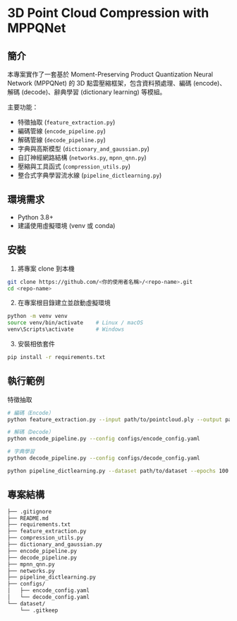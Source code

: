 # 3D Point Cloud Compression with MPPQNet

## 簡介

本專案實作了一套基於 Moment-Preserving Product Quantization Neural Network (MPPQNet) 的 3D 點雲壓縮框架，包含資料預處理、編碼 (encode)、解碼 (decode)、辭典學習 (dictionary learning) 等模組。

主要功能：
- 特徵抽取 (`feature_extraction.py`)
- 編碼管線 (`encode_pipeline.py`)
- 解碼管線 (`decode_pipeline.py`)
- 字典與高斯模型 (`dictionary_and_gaussian.py`)
- 自訂神經網路結構 (`networks.py`, `mpnn_qnn.py`)
- 壓縮與工具函式 (`compression_utils.py`)
- 整合式字典學習流水線 (`pipeline_dictlearning.py`)

## 環境需求

- Python 3.8+
- 建議使用虛擬環境 (venv 或 conda)

## 安裝

1. 將專案 clone 到本機  

```bash
git clone https://github.com/<你的使用者名稱>/<repo-name>.git
cd <repo-name>
```

2. 在專案根目錄建立並啟動虛擬環境

```bash
python -m venv venv
source venv/bin/activate    # Linux / macOS
venv\Scripts\activate       # Windows
```

3. 安裝相依套件

```bash
pip install -r requirements.txt
```

## 執行範例

特徵抽取

```bash
# 編碼（Encode）
python feature_extraction.py --input path/to/pointcloud.ply --output path/to/features.npz
```

```bash
# 解碼（Decode）
python encode_pipeline.py --config configs/encode_config.yaml
```

```bash
# 字典學習
python decode_pipeline.py --config configs/decode_config.yaml
```

```bash
python pipeline_dictlearning.py --dataset path/to/dataset --epochs 100
```

## 專案結構

```markdown
├── .gitignore
├── README.md
├── requirements.txt
├── feature_extraction.py
├── compression_utils.py
├── dictionary_and_gaussian.py
├── encode_pipeline.py
├── decode_pipeline.py
├── mpnn_qnn.py
├── networks.py
├── pipeline_dictlearning.py
├── configs/
│   ├── encode_config.yaml
│   └── decode_config.yaml
└── dataset/
    └── .gitkeep
```
